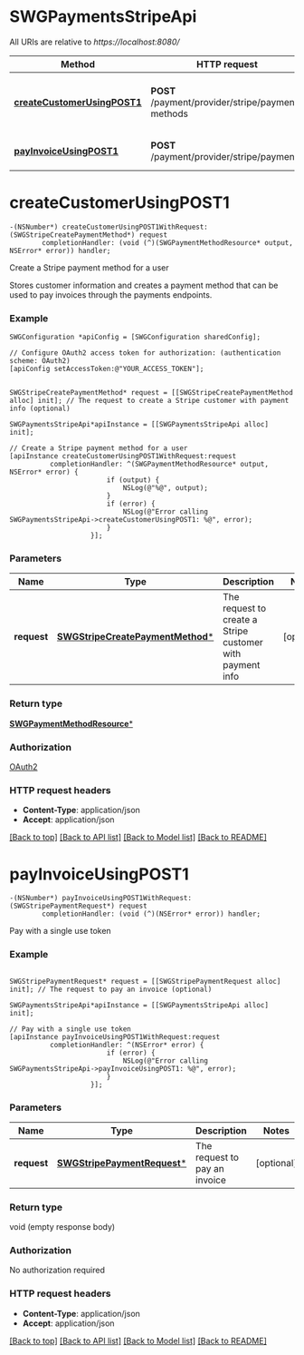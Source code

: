 # SWGPaymentsStripeApi

All URIs are relative to *https://localhost:8080/*

Method | HTTP request | Description
------------- | ------------- | -------------
[**createCustomerUsingPOST1**](SWGPaymentsStripeApi.md#createcustomerusingpost1) | **POST** /payment/provider/stripe/payment-methods | Create a Stripe payment method for a user
[**payInvoiceUsingPOST1**](SWGPaymentsStripeApi.md#payinvoiceusingpost1) | **POST** /payment/provider/stripe/payments | Pay with a single use token


# **createCustomerUsingPOST1**
```objc
-(NSNumber*) createCustomerUsingPOST1WithRequest: (SWGStripeCreatePaymentMethod*) request
        completionHandler: (void (^)(SWGPaymentMethodResource* output, NSError* error)) handler;
```

Create a Stripe payment method for a user

Stores customer information and creates a payment method that can be used to pay invoices through the payments endpoints.

### Example 
```objc
SWGConfiguration *apiConfig = [SWGConfiguration sharedConfig];

// Configure OAuth2 access token for authorization: (authentication scheme: OAuth2)
[apiConfig setAccessToken:@"YOUR_ACCESS_TOKEN"];


SWGStripeCreatePaymentMethod* request = [[SWGStripeCreatePaymentMethod alloc] init]; // The request to create a Stripe customer with payment info (optional)

SWGPaymentsStripeApi*apiInstance = [[SWGPaymentsStripeApi alloc] init];

// Create a Stripe payment method for a user
[apiInstance createCustomerUsingPOST1WithRequest:request
          completionHandler: ^(SWGPaymentMethodResource* output, NSError* error) {
                        if (output) {
                            NSLog(@"%@", output);
                        }
                        if (error) {
                            NSLog(@"Error calling SWGPaymentsStripeApi->createCustomerUsingPOST1: %@", error);
                        }
                    }];
```

### Parameters

Name | Type | Description  | Notes
------------- | ------------- | ------------- | -------------
 **request** | [**SWGStripeCreatePaymentMethod***](SWGStripeCreatePaymentMethod*.md)| The request to create a Stripe customer with payment info | [optional] 

### Return type

[**SWGPaymentMethodResource***](SWGPaymentMethodResource.md)

### Authorization

[OAuth2](../README.md#OAuth2)

### HTTP request headers

 - **Content-Type**: application/json
 - **Accept**: application/json

[[Back to top]](#) [[Back to API list]](../README.md#documentation-for-api-endpoints) [[Back to Model list]](../README.md#documentation-for-models) [[Back to README]](../README.md)

# **payInvoiceUsingPOST1**
```objc
-(NSNumber*) payInvoiceUsingPOST1WithRequest: (SWGStripePaymentRequest*) request
        completionHandler: (void (^)(NSError* error)) handler;
```

Pay with a single use token

### Example 
```objc

SWGStripePaymentRequest* request = [[SWGStripePaymentRequest alloc] init]; // The request to pay an invoice (optional)

SWGPaymentsStripeApi*apiInstance = [[SWGPaymentsStripeApi alloc] init];

// Pay with a single use token
[apiInstance payInvoiceUsingPOST1WithRequest:request
          completionHandler: ^(NSError* error) {
                        if (error) {
                            NSLog(@"Error calling SWGPaymentsStripeApi->payInvoiceUsingPOST1: %@", error);
                        }
                    }];
```

### Parameters

Name | Type | Description  | Notes
------------- | ------------- | ------------- | -------------
 **request** | [**SWGStripePaymentRequest***](SWGStripePaymentRequest*.md)| The request to pay an invoice | [optional] 

### Return type

void (empty response body)

### Authorization

No authorization required

### HTTP request headers

 - **Content-Type**: application/json
 - **Accept**: application/json

[[Back to top]](#) [[Back to API list]](../README.md#documentation-for-api-endpoints) [[Back to Model list]](../README.md#documentation-for-models) [[Back to README]](../README.md)

